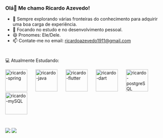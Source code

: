 ### Olá👋 Me chamo Ricardo Azevedo!



- 🔭 Sempre explorando várias fronteiras do conhecimento para adquirir uma boa carga de experiência.
- 🌱 Focando no estudo e no desenvolvimento pessoal.
- 😄 Pronomes: Ele/Dele.
- 📫 Contate-me no email: ricardoazevedo1911@gmail.com

#
💻 Atualmente Estudando:
<div align="left">
  <img src="https://cdn.jsdelivr.net/gh/devicons/devicon@latest/icons/spring/spring-original.svg" height="70" alt="ricardo-spring"  />
  <img width="18" />
  <img src="https://cdn.jsdelivr.net/gh/devicons/devicon@latest/icons/java/java-original.svg" height="70" alt="ricardo-java"  />
  <img width="18" />
  <img src="https://cdn.jsdelivr.net/gh/devicons/devicon@latest/icons/flutter/flutter-original.svg" height="70" alt="ricardo-flutter"  />
  <img width="18" />
  <img src="https://cdn.jsdelivr.net/gh/devicons/devicon@latest/icons/dart/dart-original.svg" height="70" alt="ricardo-dart"  />
  <img width="18" />
  <img src="https://cdn.jsdelivr.net/gh/devicons/devicon@latest/icons/postgresql/postgresql-original.svg" height="70" alt="ricardo-postgreSQL"  />
  <img width="20" />
  <img src="https://cdn.jsdelivr.net/gh/devicons/devicon@latest/icons/mysql/mysql-original.svg" height="70" alt="ricardo-mySQL"  />
  <img width="18" />
</div>

#
<div> 
  <a href="https://www.linkedin.com/in/ricardoo-azevedo/" target="_blank"><img src="https://img.shields.io/badge/-LinkedIn-%230077B5?style=for-the-badge&logo=linkedin&logoColor=white" target="_blank"></a>
  <a href="https://www.instagram.com/ricaardo_azeveedo/" target="_blank"><img src="https://img.shields.io/badge/-Instagram-%23E4405F?style=for-the-badge&logo=instagram&logoColor=white" target="_blank"></a>
</div>

